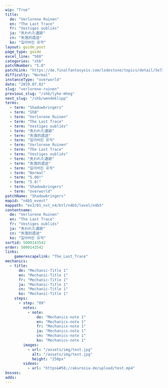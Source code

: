 ```yaml
---
wip: "True"
title:
  de: "Verlorene Ruinen"
  en: "The Last Trace"
  fr: "Vestiges oubliés"
  ja: "失われた遺跡"
  cn: "失落的遗迹"
  ko: "잃어버린 유적"
layout: guide_post
page_type: guide
excel_line: "508"
categories: "shb"
patchNumber: "5.0"
patchLink: "https://de.finalfantasyxiv.com/lodestone/topics/detail/5e73c51856d5f1a693b878db0301e239d767c3e9"
difficulty: "Normal"
instanceType: "overworld"
date: "2019.07.02"
slug: "verlorene-ruinen"
previous_slug: "/shb/lyhe-mheg"
next_slug: "/shb/wendeklipp"
terms:
  - term: "Shadowbringers"
  - term: "ShB"
  - term: "Verlorene Ruinen"
  - term: "The Last Trace"
  - term: "Vestiges oubliés"
  - term: "失われた遺跡"
  - term: "失落的遗迹"
  - term: "잃어버린 유적"
  - term: "Verlorene Ruinen"
  - term: "The Last Trace"
  - term: "Vestiges oubliés"
  - term: "失われた遺跡"
  - term: "失落的遗迹"
  - term: "잃어버린 유적"
  - term: "Normal"
  - term: "5.00!"
  - term: "5.0!"
  - term: "Shadowbringers"
  - term: "overworld"
patchName: "Shadowbringers"
mapid: "n4b5_event"
mappath: "ex3/01_nvt_n4/btl/n4b5/level/n4b5"
contentname:
  de: "Verlorene Ruinen"
  en: "The Last Trace"
  fr: "Vestiges oubliés"
  ja: "失われた遺跡"
  cn: "失落的遗迹"
  ko: "잃어버린 유적"
sortid: 5000143542
order: 5000143542
links:
    gamerescapelink: "The_Last_Trace"
mechanics:
  - title:
      de: "Mechanic-Title 1"
      en: "Mechanic-Title 1"
      fr: "Mechanic-Title 1"
      ja: "Mechanic-Title 1"
      cn: "Mechanic-Title 1"
      ko: "Mechanic-Title 1"
    steps:
      - step: "09"
        notes:
          - note:
              de: "Mechanics-note 1"
              en: "Mechanics-note 1"
              fr: "Mechanics-note 1"
              ja: "Mechanics-note 1"
              cn: "Mechanics-note 1"
              ko: "Mechanics-note 1"
        images:
          - url: "/assets/img/test.jpg"
            alt: "/assets/img/test.jpg"
            height: "250px"
        videos:
          - url: "https&#58;//akurosia.de/upload/test.mp4"
bosses:
adds:
---
```

